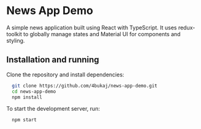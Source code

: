 # News App Demo

A simple news application built using React with TypeScript. It uses redux-toolkit to globally manage states and Material UI for components and styling.

## Installation and running

Clone the repository and install dependencies:

```sh
  git clone https://github.com/4bukaj/news-app-demo.git
  cd news-app-demo
  npm install
```

To start the development server, run:

```sh
  npm start
```
